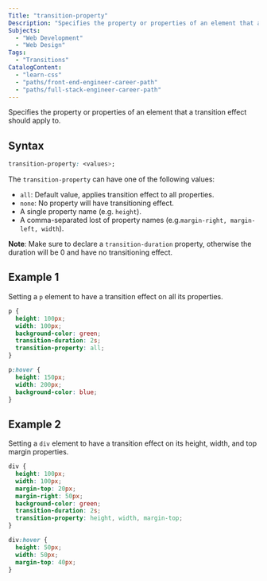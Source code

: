```yaml
---
Title: "transition-property"
Description: "Specifies the property or properties of an element that a transition effect should apply to. "
Subjects:
  - "Web Development"
  - "Web Design"
Tags:
  - "Transitions"
CatalogContent:
  - "learn-css"
  - "paths/front-end-engineer-career-path"
  - "paths/full-stack-engineer-career-path"
---
```


Specifies the property or properties of an element that a transition effect should apply to.

## Syntax

```css
transition-property: <values>;
```

The `transition-property` can have one of the following values:

- `all`: Default value, applies transition effect to all properties.
- `none`: No property will have transitioning effect.
- A single property name (e.g. `height`).
- A comma-separated lost of property names (e.g.`margin-right, margin-left, width`).

**Note**: Make sure to declare a `transition-duration` property, otherwise the duration will be 0 and have no transitioning effect.

## Example 1

Setting a `p` element to have a transition effect on all its properties.

```css
p {
  height: 100px;
  width: 100px;
  background-color: green;
  transition-duration: 2s;
  transition-property: all;
}

p:hover {
  height: 150px;
  width: 200px;
  background-color: blue;
}
```

## Example 2

Setting a `div` element to have a transition effect on its height, width, and top margin properties.

```css
div {
  height: 100px;
  width: 100px;
  margin-top: 20px;
  margin-right: 50px;
  background-color: green;
  transition-duration: 2s;
  transition-property: height, width, margin-top;
}

div:hover {
  height: 50px;
  width: 50px;
  margin-top: 40px;
}
```
